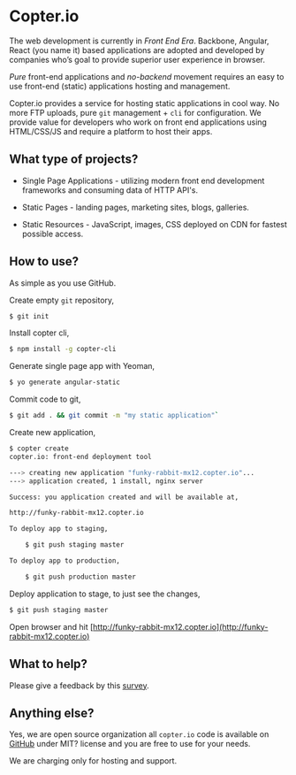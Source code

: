 # Copter.io

The web development is currently in *Front End Era*. Backbone, Angular, React (you name it) based applications are adopted and developed by companies who’s goal to provide superior user experience in browser.

*Pure* front-end applications and *no-backend* movement requires an easy to use front-end (static) applications hosting and management.

Copter.io provides a service for hosting static applications in cool way. No more FTP uploads, pure `git` management + `cli` for configuration. We provide value for developers who work on front end applications using HTML/CSS/JS and require a platform to host their apps.

## What type of projects?

* Single Page Applications - utilizing modern front end development frameworks and consuming data of HTTP API's.

* Static Pages - landing pages, marketing sites, blogs, galleries.

* Static Resources - JavaScript, images, CSS deployed on CDN for fastest possible access.

## How to use?

As simple as you use GitHub.

Create empty `git` repository,

```bash
$ git init
```

Install copter cli,

```bash
$ npm install -g copter-cli
```

Generate single page app with Yeoman,

```bash
$ yo generate angular-static
```

Commit code to git,

```bash
$ git add . && git commit -m "my static application"`
```

Create new application,

```bash
$ copter create
copter.io: front-end deployment tool

---> creating new application "funky-rabbit-mx12.copter.io"...
---> application created, 1 install, nginx server

Success: you application created and will be available at,

http://funky-rabbit-mx12.copter.io

To deploy app to staging,

	$ git push staging master

To deploy app to production,

	$ git push production master
```

Deploy application to stage, to just see the changes,

```bash
$ git push staging master
```

Open browser and hit [http://funky-rabbit-mx12.copter.io](http://funky-rabbit-mx12.copter.io)

## What to help?

Please give a feedback by this [survey](https://github.com/alexanderbeletsky/copter).

## Anything else?

Yes, we are open source organization all `copter.io` code is available on [GitHub](https://github.io/copter) under MIT? license and you are free to use for your needs.

We are charging only for hosting and support.